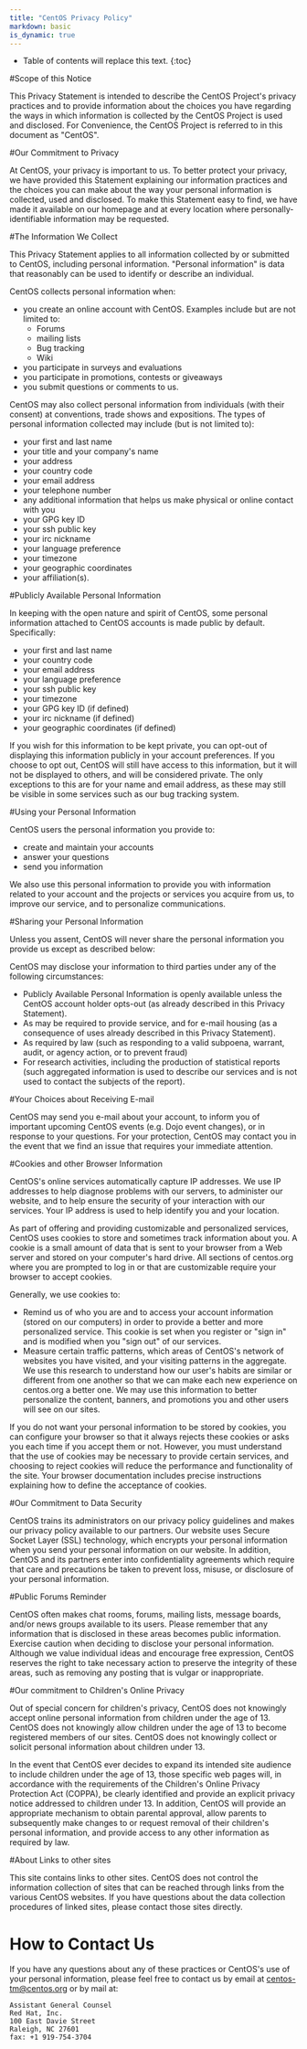 ```yaml
---
title: "CentOS Privacy Policy"
markdown: basic
is_dynamic: true
---
```

* Table of contents will replace this text.
{:toc}

#Scope of this Notice

This Privacy Statement is intended to describe the CentOS Project's privacy
practices and to provide information about the choices you have regarding the
ways in which information is collected by the CentOS Project is used and
disclosed. For Convenience, the CentOS Project is referred to in this document
as "CentOS". 


#Our Commitment to Privacy

At CentOS, your privacy is important to us. To better protect your privacy, we have provided this Statement explaining our information practices and the choices you can make about the way your personal information is collected, used and disclosed. To make this Statement easy to find, we have made it available on our homepage and at every location where personally-identifiable information may be requested.

#The Information We Collect

This Privacy Statement applies to all information collected by or submitted to CentOS, including personal information. "Personal information" is data that reasonably can be used to identify or describe an individual.

CentOS collects personal information when:

* you create an online account with CentOS. Examples include but are not
   limited to:
   * Forums
   * mailing lists
   * Bug tracking
   * Wiki
* you participate in surveys and evaluations
* you participate in promotions, contests or giveaways
* you submit questions or comments to us.

CentOS may also collect personal information from individuals (with their
consent) at conventions, trade shows and expositions.  The types of personal
information collected may include (but is not limited to):

* your first and last name
* your title and your company's name
* your address
* your country code
* your email address
* your telephone number
* any additional information that helps us make physical or online contact
  with you
* your GPG key ID
* your ssh public key
* your irc nickname
* your language preference
* your timezone
* your geographic coordinates
* your affiliation(s).

#Publicly Available Personal Information

In keeping with the open nature and spirit of CentOS, some personal
information attached to CentOS accounts is made public by default.
Specifically:

* your first and last name
* your country code
* your email address
* your language preference
* your ssh public key
* your timezone
* your GPG key ID (if defined)
* your irc nickname (if defined)
* your geographic coordinates (if defined)

If you wish for this information to be kept private, you can opt-out of
displaying this information publicly in your account preferences. If you
choose to opt out, CentOS will still have access to this information, but it
will not be displayed to others, and will be considered private. The only
exceptions to this are for your name and email address, as these may still be
visible in some services such as our bug tracking system.

#Using your Personal Information

CentOS users the personal information you provide to:

* create and maintain your accounts
* answer your questions
* send you information

We also use this personal information to provide you with information related
to your account and the projects or services you acquire from us, to improve
our service, and to personalize communications.


#Sharing your Personal Information

Unless you assent, CentOS will never share the personal information you
provide us except as described below:

CentOS may disclose your information to third parties under any of the
following circumstances:

* Publicly Available Personal Information is openly available unless the CentOS account holder opts-out (as already described in this Privacy Statement).
* As may be required to provide service, and for e-mail housing (as a consequence of uses already described in this Privacy Statement).
* As required by law (such as responding to a valid subpoena, warrant, audit, or agency action, or to prevent fraud)
* For research activities, including the production of statistical reports (such aggregated information is used to describe our services and is not used to contact the subjects of the report).

#Your Choices about Receiving E-mail

CentOS may send you e-mail about your account, to inform you of important upcoming CentOS events (e.g. Dojo event changes), or in response to your questions. For your protection, CentOS may contact you in the event that we find an issue that requires your immediate attention.

#Cookies and other Browser Information

CentOS's online services automatically capture IP addresses. We use IP addresses to help diagnose problems with our servers, to administer our website, and to help ensure the security of your interaction with our services. Your IP address is used to help identify you and your location.

As part of offering and providing customizable and personalized services, CentOS uses cookies to store and sometimes track information about you. A cookie is a small amount of data that is sent to your browser from a Web server and stored on your computer's hard drive. All sections of centos.org where you are prompted to log in or that are customizable require your browser to accept cookies.

Generally, we use cookies to:

* Remind us of who you are and to access your account information (stored on our computers) in order to provide a better and more personalized service. This cookie is set when you register or "sign in" and is modified when you "sign out" of our services.
* Measure certain traffic patterns, which areas of CentOS's network of websites you have visited, and your visiting patterns in the aggregate. We use this research to understand how our user's habits are similar or different from one another so that we can make each new experience on centos.org a better one. We may use this information to better personalize the content, banners, and promotions you and other users will see on our sites.

If you do not want your personal information to be stored by cookies, you can configure your browser so that it always rejects these cookies or asks you each time if you accept them or not. However, you must understand that the use of cookies may be necessary to provide certain services, and choosing to reject cookies will reduce the performance and functionality of the site. Your browser documentation includes precise instructions explaining how to define the acceptance of cookies.

#Our Commitment to Data Security

CentOS trains its administrators on our privacy policy guidelines and makes our privacy policy available to our partners. Our website uses Secure Socket Layer (SSL) technology, which encrypts your personal information when you send your personal information on our website. In addition, CentOS and its partners enter into confidentiality agreements which require that care and precautions be taken to prevent loss, misuse, or disclosure of your personal information.

#Public Forums Reminder

CentOS often makes chat rooms, forums, mailing lists, message boards, and/or news groups available to its users. Please remember that any information that is disclosed in these areas becomes public information. Exercise caution when deciding to disclose your personal information. Although we value individual ideas and encourage free expression, CentOS reserves the right to take necessary action to preserve the integrity of these areas, such as removing any posting that is vulgar or inappropriate.

#Our commitment to Children's Online Privacy

Out of special concern for children's privacy, CentOS does not knowingly accept online personal information from children under the age of 13. CentOS does not knowingly allow children under the age of 13 to become registered members of our sites. CentOS does not knowingly collect or solicit personal information about children under 13.

In the event that CentOS ever decides to expand its intended site audience to include children under the age of 13, those specific web pages will, in accordance with the requirements of the Children's Online Privacy Protection Act (COPPA), be clearly identified and provide an explicit privacy notice addressed to children under 13. In addition, CentOS will provide an appropriate mechanism to obtain parental approval, allow parents to subsequently make changes to or request removal of their children's personal information, and provide access to any other information as required by law.

#About Links to other sites

This site contains links to other sites. CentOS does not control the information collection of sites that can be reached through links from the various CentOS websites. If you have questions about the data collection procedures of linked sites, please contact those sites directly.

# How to Contact Us

If you have any questions about any of these practices or CentOS's use of your
personal information, please feel free to contact us by email at
centos-tm@centos.org or by mail at:

    Assistant General Counsel
    Red Hat, Inc.
    100 East Davie Street
    Raleigh, NC 27601
    fax: +1 919-754-3704
